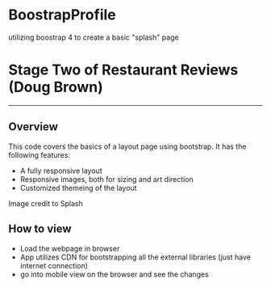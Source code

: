 # BoostrapProfile
utilizing boostrap 4 to create a basic "splash" page 
# Stage Two of Restaurant Reviews (Doug Brown)
---
## Overview

This code covers the basics of a layout page using bootstrap. It has the following features: 

* A fully responsive layout
* Responsive images, both for sizing and art direction
* Customized themeing of the layout 


Image credit to Splash

## How to view

* Load the webpage in browser 
* App utilizes CDN for bootstrapping all the external libraries (just have internet connection) 
* go into mobile view on the browser and see the changes 


